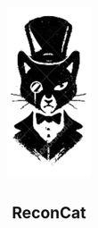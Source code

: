 
<h1 align="center">
  <img src="static/logo-recon.png" alt="ReconCat" width="150px"></a>
  <br>
</h1>
<h1 align="center"> ReconCat </h1>
